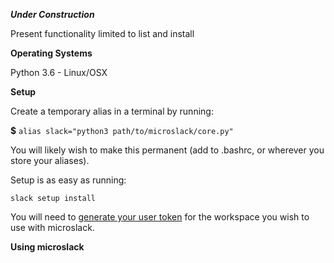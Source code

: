 **_Under Construction_**

Present functionality limited to list and install

**Operating Systems**

Python 3.6 - Linux/OSX

**Setup**

Create a temporary alias in a terminal by running:

**$** `alias slack="python3 path/to/microslack/core.py"`

You will likely wish to make this permanent (add to .bashrc, or wherever you store your aliases).


Setup is as easy as running:

`slack setup install`

You will need to [generate your user token](https://api.slack.com/custom-integrations/legacy-tokens) for the workspace you wish to use with microslack.


**Using microslack**
